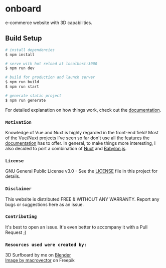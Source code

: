 # onboard
e-commerce website with 3D capabilities.

## Build Setup

```bash
# install dependencies
$ npm install

# serve with hot reload at localhost:3000
$ npm run dev

# build for production and launch server
$ npm run build
$ npm run start

# generate static project
$ npm run generate
```

For detailed explanation on how things work, check out the [documentation](https://nuxtjs.org).

### `Motivation`
Knowledge of Vue and Nuxt is highly regarded in the front-end field! Most of the Vue/Nuxt projects I've seen so far don't use all the [features](https://typescript.nuxtjs.org) the [documentation](https://nuxtjs.org/docs/get-started/installation) has to offer. In general, to make things more interesting, I also decided to port a combination of [Nuxt](https://nuxtjs.org) and [Babylon.js](https://www.babylonjs.com).

### `License`
GNU General Public License v3.0 - See the [LICENSE](https://github.com/ncklinux/onBoard/blob/master/LICENSE) file in this project for details.
### `Disclaimer`
This website is distributed FREE & WITHOUT ANY WARRANTY. Report any bugs or suggestions here as an issue.

### `Contributing`
It's best to open an issue. It's even better to accompany it with a Pull Request ;)

### `Resources used were created by:`
3D Surfboard by me on [Blender](https://www.blender.org)  
[Image by macrovector](https://www.freepik.com/free-vector/realistic-blank-surfboard_13153587.htm#query=surfboard&position=11&from_view=keyword) on Freepik
